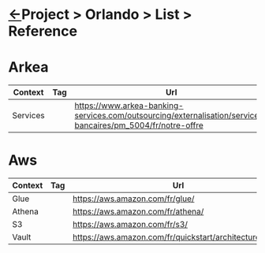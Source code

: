 <head><link rel="stylesheet" href="../../../md.css"/></head>


[//]: #(Reference)
[Repo_Readme]:    ../README.md

# [&larr;][Repo_Readme]Project > Orlando > List > Reference


# Arkea

|Context|Tag|Url|
|-|-|-|
|Services||https://www.arkea-banking-services.com/outsourcing/externalisation/services-bancaires/pm_5004/fr/notre-offre

# Aws

|Context|Tag|Url|
|-|-|-|
|Glue||https://aws.amazon.com/fr/glue/
|Athena||https://aws.amazon.com/fr/athena/
|S3||https://aws.amazon.com/fr/s3/
|Vault||https://aws.amazon.com/fr/quickstart/architecture/vault/
